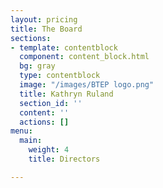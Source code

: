 ```yaml
---
layout: pricing
title: The Board
sections:
- template: contentblock
  component: content_block.html
  bg: gray
  type: contentblock
  image: "/images/BTEP logo.png"
  title: Kathryn Ruland
  section_id: ''
  content: ''
  actions: []
menu:
  main:
    weight: 4
    title: Directors

---
```

